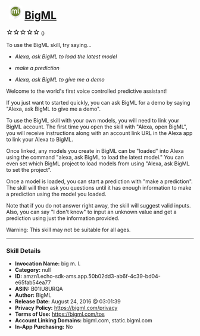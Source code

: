 # &nbsp;<img src="skill_icon" alt="BigML icon" width="36"> [BigML](http://alexa.amazon.com/#skills/amzn1.echo-sdk-ams.app.50b02dd3-ab6f-4c39-bd04-e65fab54ea77)
![0 stars](../../images/ic_star_border_black_18dp_1x.png)![0 stars](../../images/ic_star_border_black_18dp_1x.png)![0 stars](../../images/ic_star_border_black_18dp_1x.png)![0 stars](../../images/ic_star_border_black_18dp_1x.png)![0 stars](../../images/ic_star_border_black_18dp_1x.png) 0

To use the BigML skill, try saying...

* *Alexa, ask BigML to load the latest model*

* *make a prediction*

* *Alexa, ask BigML to give me a demo*

Welcome to the world's first voice controlled predictive assistant!

If you just want to started quickly, you can ask BigML for a demo by saying "Alexa, ask BigML to give me a demo".

To use the BigML skill with your own models, you will need to link your BigML account. The first time you open the skill with "Alexa, open BigML", you will receive instructions along with an account link URL in the Alexa app to link your Alexa to BigML.

Once linked, any models you create in BigML can be "loaded" into Alexa using the command "alexa, ask BigML to load the latest model." You can even set which BigML project to load models from using "Alexa, ask BigML to set the project". 

Once a model is loaded, you can start a prediction with "make a prediction". The skill will then ask you questions until it has enough information to make a prediction using the model you loaded. 

Note that if you do not answer right away, the skill will suggest valid inputs. Also, you can say "I don't know" to input an unknown value and get a prediction using just the information provided.

Warning: This skill may not be suitable for all ages.

***

### Skill Details

* **Invocation Name:** big m. l.
* **Category:** null
* **ID:** amzn1.echo-sdk-ams.app.50b02dd3-ab6f-4c39-bd04-e65fab54ea77
* **ASIN:** B01IU8URQA
* **Author:** BigML
* **Release Date:** August 24, 2016 @ 03:01:39
* **Privacy Policy:** https://bigml.com/privacy
* **Terms of Use:** https://bigml.com/tos
* **Account Linking Domains:** bigml.com, static.bigml.com
* **In-App Purchasing:** No

